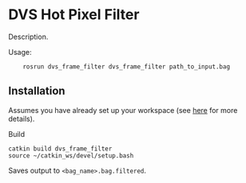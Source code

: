 # DVS Hot Pixel Filter

Description.

Usage:

        rosrun dvs_frame_filter dvs_frame_filter path_to_input.bag
        
## Installation

Assumes you have already set up your workspace (see [here](https://github.com/cedric-scheerlinck/dvs_image_reconstruction) for more details).

Build

    catkin build dvs_frame_filter
    source ~/catkin_ws/devel/setup.bash 
    
Saves output to ```<bag_name>.bag.filtered```.

